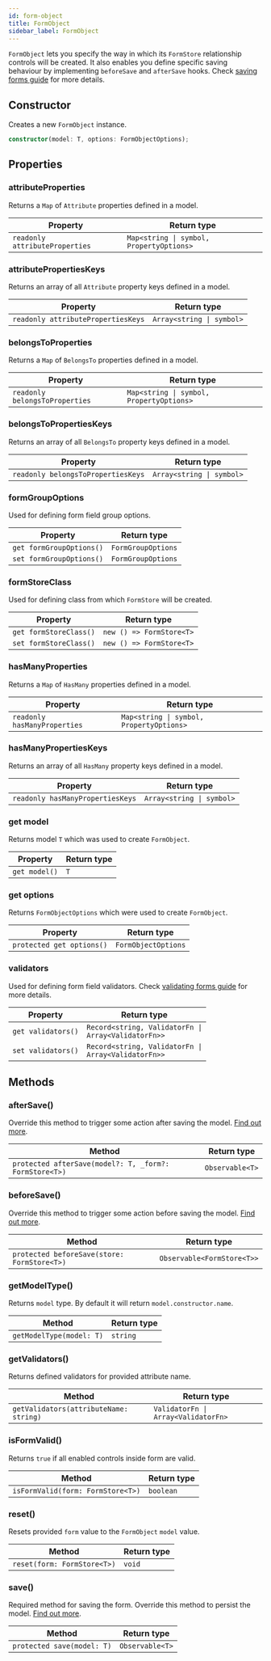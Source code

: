 ```yaml
---
id: form-object
title: FormObject
sidebar_label: FormObject
---
```

`FormObject` lets you specify the way in which its `FormStore` relationship controls will be created.
It also enables you define specific saving behaviour by implementing `beforeSave` and `afterSave` hooks. Check [saving forms guide](../guides/saving-forms.md) for more details.

## Constructor

Creates a new `FormObject` instance.

```ts
constructor(model: T, options: FormObjectOptions);
```

## Properties

### attributeProperties

Returns a `Map` of `Attribute` properties defined in a model.

| Property | Return type |
| --------- | ------------- |
| `readonly attributeProperties` | <code>Map&lt;string &#124; symbol, PropertyOptions&gt;</code> |

### attributePropertiesKeys

Returns an array of all `Attribute` property keys defined in a model.

| Property | Return type |
| --------- | ------------- |
| `readonly attributePropertiesKeys` | <code>Array&lt;string &#124; symbol&gt;</code> |

### belongsToProperties

Returns a `Map` of `BelongsTo` properties defined in a model.

| Property | Return type |
| --------- | ------------- |
| `readonly belongsToProperties` | <code>Map&lt;string &#124; symbol, PropertyOptions&gt;</code> |

### belongsToPropertiesKeys

Returns an array of all `BelongsTo` property keys defined in a model.

| Property | Return type |
| --------- | ------------- |
| `readonly belongsToPropertiesKeys` | <code>Array&lt;string &#124; symbol&gt;</code> |

### formGroupOptions

Used for defining form field group options.

| Property | Return type |
| --------- | ------------- |
| `get formGroupOptions()` | `FormGroupOptions` |
| `set formGroupOptions()` | `FormGroupOptions` |

### formStoreClass

Used for defining class from which `FormStore` will be created.

| Property | Return type |
| --------- | ------------- |
| `get formStoreClass()` | `new () => FormStore<T>` |
| `set formStoreClass()` | `new () => FormStore<T>` |

### hasManyProperties

Returns a `Map` of `HasMany` properties defined in a model.

| Property | Return type |
| --------- | ------------- |
| `readonly hasManyProperties` | <code>Map&lt;string &#124; symbol, PropertyOptions&gt;</code> |

### hasManyPropertiesKeys

Returns an array of all `HasMany` property keys defined in a model.

| Property | Return type |
| --------- | ------------- |
| `readonly hasManyPropertiesKeys` | <code>Array&lt;string &#124; symbol&gt;</code> |

### get model

Returns model `T` which was used to create `FormObject`.

| Property | Return type |
| --------- | ------------- |
| `get model()` | `T` |

### get options

Returns `FormObjectOptions` which were used to create `FormObject`.

| Property | Return type |
| --------- | ------------- |
| `protected get options()` | `FormObjectOptions` |

### validators

Used for defining form field validators. Check [validating forms guide](../guides/validating-forms.md) for more details.

| Property | Return type |
| --------- | ------------- |
| `get validators()` | <code>Record&lt;string, ValidatorFn &#124; Array&lt;ValidatorFn&gt;&gt;</code> |
| `set validators()` | <code>Record&lt;string, ValidatorFn &#124; Array&lt;ValidatorFn&gt;&gt;</code> |

## Methods

### afterSave()

Override this method to trigger some action after saving the model. [Find out more](../guides/saving-forms.md#aftersave).

| Method | Return type |
| --------- | ------------- |
| `protected afterSave(model?: T, _form?: FormStore<T>)` | `Observable<T>` |

### beforeSave()

Override this method to trigger some action before saving the model. [Find out more](../guides/saving-forms.md#beforesave).

| Method | Return type |
| --------- | ------------- |
| `protected beforeSave(store: FormStore<T>)` | `Observable<FormStore<T>>` |

### getModelType()

Returns `model` type. By default it will return `model.constructor.name`.

| Method | Return type |
| --------- | ------------- |
| `getModelType(model: T)` | `string` |

### getValidators()

Returns defined validators for provided attribute name.

| Method | Return type |
| --------- | ------------- |
| `getValidators(attributeName: string)` | <code>ValidatorFn &#124; Array&lt;ValidatorFn&gt;</code> |

### isFormValid()

Returns `true` if all enabled controls inside form are valid.

| Method | Return type |
| --------- | ------------- |
| `isFormValid(form: FormStore<T>)` | `boolean` |

### reset()

Resets provided `form` value to the `FormObject` `model` value.

| Method | Return type |
| --------- | ------------- |
| `reset(form: FormStore<T>)` | `void` |

### save()

Required method for saving the form. Override this method to persist the model. [Find out more](../guides/saving-forms.md#save).

| Method | Return type |
| --------- | ------------- |
| `protected save(model: T)` | `Observable<T>` |
